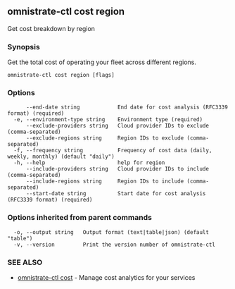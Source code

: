 ## omnistrate-ctl cost region

Get cost breakdown by region

### Synopsis

Get the total cost of operating your fleet across different regions.

```
omnistrate-ctl cost region [flags]
```

### Options

```
      --end-date string            End date for cost analysis (RFC3339 format) (required)
  -e, --environment-type string    Environment type (required)
      --exclude-providers string   Cloud provider IDs to exclude (comma-separated)
      --exclude-regions string     Region IDs to exclude (comma-separated)
  -f, --frequency string           Frequency of cost data (daily, weekly, monthly) (default "daily")
  -h, --help                       help for region
      --include-providers string   Cloud provider IDs to include (comma-separated)
      --include-regions string     Region IDs to include (comma-separated)
      --start-date string          Start date for cost analysis (RFC3339 format) (required)
```

### Options inherited from parent commands

```
  -o, --output string   Output format (text|table|json) (default "table")
  -v, --version         Print the version number of omnistrate-ctl
```

### SEE ALSO

* [omnistrate-ctl cost](omnistrate-ctl_cost.md)	 - Manage cost analytics for your services

